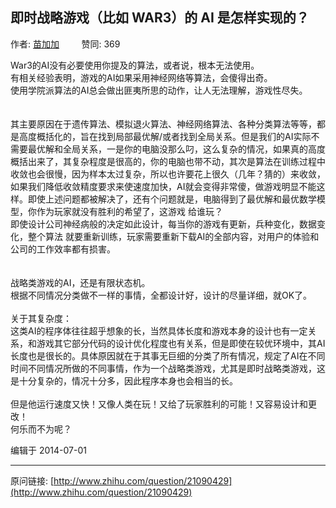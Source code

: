 ## 即时战略游戏（比如 WAR3）的 AI 是怎样实现的？

作者: [苗加加](http://www.zhihu.com/people/miao-yi-nan)&nbsp;&nbsp;&nbsp;&nbsp;&nbsp;&nbsp;&nbsp;&nbsp; 赞同: 369


War3的AI没有必要使用你提及的算法，或者说，根本无法使用。<br>有相关经验表明，游戏的AI如果采用神经网络等算法，会傻得出奇。<br>使用学院派算法的AI总会做出匪夷所思的动作，让人无法理解，游戏性尽失。<br><br><br>其主要原因在于遗传算法、模拟退火算法、神经网络算法、各种分类算法等等，都是高度概括化的，旨在找到局部最优解/或者找到全局关系。但是我们的AI实际不需要最优解和全局关系，一是你的电脑没那么叼，这么复杂的情况，如果真的高度概括出来了，其复杂程度是很高的，你的电脑也带不动，其次是算法在训练过程中收敛也会很慢，因为样本太过复杂，所以也许要花上很久（几年？猜的）来收敛，如果我们降低收敛精度要求来使速度加快，AI就会变得非常傻，做游戏明显不能这样。即使上述问题都被解决了，还有个问题就是，电脑得到了最优解和最优数学模型，你作为玩家就没有胜利的希望了，这游戏 给谁玩？<br>即使设计公司神经病般的决定如此设计，每当你的游戏有更新，兵种变化，数据变化，整个算法 就要重新训练，玩家需要重新下载AI的全部内容，对用户的体验和公司的工作效率都有损害。<br><br><br>战略类游戏的AI，还是有限状态机。<br>根据不同情况分类做不一样的事情，全都设计好，设计的尽量详细，就OK了。<br><br>关于其复杂度：<br>这类AI的程序体往往超乎想象的长，当然具体长度和游戏本身的设计也有一定关系，和游戏其它部分代码的设计优化程度也有关系，但是即使在较优环境中，其AI长度也是很长的。具体原因就在于其事无巨细的分类了所有情况，规定了AI在不同时间不同情况所做的不同事情，作为一个战略类游戏，尤其是即时战略类游戏，这是十分复杂的，情况十分多，因此程序本身也会相当的长。<br><br>但是他运行速度又快！又像人类在玩！又给了玩家胜利的可能！又容易设计和更改！<br>何乐而不为呢？



编辑于 2014-07-01



---
原问链接: [http://www.zhihu.com/question/21090429](http://www.zhihu.com/question/21090429)